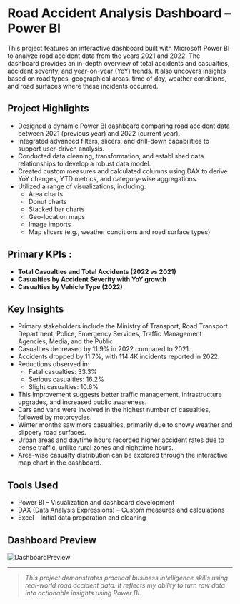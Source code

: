 # Road Accident Analysis Dashboard – Power BI
This project features an interactive dashboard built with Microsoft Power BI to analyze road accident data from the years 2021 and 2022. The dashboard provides an in-depth overview of total accidents and casualties, accident severity, and year-on-year (YoY) trends. It also uncovers insights based on road types, geographical areas, time of day, weather conditions, and road surfaces where these incidents occurred.

## Project Highlights
- Designed a dynamic Power BI dashboard comparing road accident data between 2021 (previous year) and 2022 (current year).
- Integrated advanced filters, slicers, and drill-down capabilities to support user-driven analysis.
- Conducted data cleaning, transformation, and established data relationships to develop a robust data model.
- Created custom measures and calculated columns using DAX to derive YoY changes, YTD metrics, and category-wise aggregations.
- Utilized a range of visualizations, including:
    - Area charts
    - Donut charts
    - Stacked bar charts
    - Geo-location maps
    - Image imports
    - Map slicers (e.g., weather conditions and road surface types)

## Primary KPIs :
- **Total Casualties and Total Accidents (2022 vs 2021)**
- **Casualties by Accident Severity with YoY growth**
- **Casualties by Vehicle Type (2022)**

## Key Insights
- Primary stakeholders include the Ministry of Transport, Road Transport Department, Police, Emergency Services, Traffic Management Agencies, Media, and the Public.
- Casualties decreased by 11.9% in 2022 compared to 2021.
- Accidents dropped by 11.7%, with 114.4K incidents reported in 2022.
- Reductions observed in:
    - Fatal casualties: 33.3% 
    - Serious casualties: 16.2%
    - Slight casualties: 10.6%
- This improvement suggests better traffic management, infrastructure upgrades, and increased public awareness.
- Cars and vans were involved in the highest number of casualties, followed by motorcycles.
- Winter months saw more casualties, primarily due to snowy weather and slippery road surfaces.
- Urban areas and daytime hours recorded higher accident rates due to dense traffic, unlike rural zones and nighttime hours.
- Area-wise casualty distribution can be explored through the interactive map chart in the dashboard.

## Tools Used
- Power BI – Visualization and dashboard development
- DAX (Data Analysis Expressions) – Custom measures and calculations
- Excel – Initial data preparation and cleaning

## Dashboard Preview
![DashboardPreview](https://github.com/user-attachments/assets/eec30de6-0e72-4590-aa8e-fdde19aa16a0)

---

> *This project demonstrates practical business intelligence skills using real-world road accident data. It reflects my ability to turn raw data into actionable insights using Power BI.*

